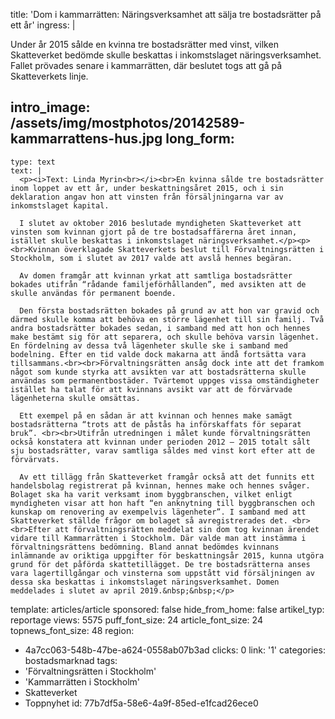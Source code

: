title: 'Dom i kammarrätten: Näringsverksamhet att sälja tre bostadsrätter på ett år'
ingress: |
  <p>Under år 2015 sålde en kvinna tre bostadsrätter med vinst, vilken Skatteverket bedömde skulle beskattas i inkomstslaget näringsverksamhet. Fallet prövades senare i kammarrätten, där beslutet togs att gå på Skatteverkets linje.
  </p>
  
intro_image: /assets/img/mostphotos/20142589-kammarrattens-hus.jpg
long_form:
  -
    type: text
    text: |
      <p><i>Text: Linda Myrin<br></i><br>En kvinna sålde tre bostadsrätter inom loppet av ett år, under beskattningsåret 2015, och i sin deklaration angav hon att vinsten från försäljningarna var av inkomstslaget kapital. 
      
      I slutet av oktober 2016 beslutade myndigheten Skatteverket att vinsten som kvinnan gjort på de tre bostadsaffärerna året innan, istället skulle beskattas i inkomstslaget näringsverksamhet.</p><p><br>Kvinnan överklagade Skatteverkets beslut till Förvaltningsrätten i Stockholm, som i slutet av 2017 valde att avslå hennes begäran. 
      
      Av domen framgår att kvinnan yrkat att samtliga bostadsrätter bokades utifrån “rådande familjeförhållanden”, med avsikten att de skulle användas för permanent boende.   
      
      Den första bostadsrätten bokades på grund av att hon var gravid och därmed skulle komma att behöva en större lägenhet till sin familj. Två andra bostadsrätter bokades sedan, i samband med att hon och hennes make bestämt sig för att separera, och skulle behöva varsin lägenhet. En fördelning av dessa två lägenheter skulle ske i samband med bodelning. Efter en tid valde dock makarna att ändå fortsätta vara tillsammans.<br><br>Förvaltningsrätten ansåg dock inte att det framkom något som kunde styrka att avsikten var att bostadsrätterna skulle användas som permanentbostäder. Tvärtemot uppges vissa omständigheter istället ha talat för att kvinnans avsikt var att de förvärvade lägenheterna skulle omsättas.   
      
      Ett exempel på en sådan är att kvinnan och hennes make samägt bostadsrätterna “trots att de påstås ha införskaffats för separat bruk”. <br><br>Utifrån utredningen i målet kunde förvaltningsrätten också konstatera att kvinnan under perioden 2012 – 2015 totalt sålt sju bostadsrätter, varav samtliga såldes med vinst kort efter att de förvärvats.  
      
      Av ett tillägg från Skatteverket framgår också att det funnits ett handelsbolag registrerat på kvinnan, hennes make och hennes svåger. Bolaget ska ha varit verksamt inom byggbranschen, vilket enligt myndigheten visar att hon haft “en anknytning till byggbranschen och kunskap om renovering av exempelvis lägenheter”. I samband med att Skatteverket ställde frågor om bolaget så avregistrerades det. <br><br>Efter att förvaltningsrätten meddelat sin dom tog kvinnan ärendet vidare till Kammarrätten i Stockholm. Där valde man att instämma i förvaltningsrättens bedömning. Bland annat bedömdes kvinnans inlämnande av oriktiga uppgifter för beskattningsår 2015, kunna utgöra grund för det påförda skattetillägget. De tre bostadsrätterna anses vara lagertillgångar och vinsterna som uppstått vid försäljningen av dessa ska beskattas i inkomstslaget näringsverksamhet. Domen meddelades i slutet av april 2019.&nbsp;&nbsp;</p>
      
template: articles/article
sponsored: false
hide_from_home: false
artikel_typ: reportage
views: 5575
puff_font_size: 24
article_font_size: 24
topnews_font_size: 48
region:
  - 4a7cc063-548b-47be-a624-0558ab07b3ad
clicks: 0
link: '1'
categories: bostadsmarknad
tags:
  - 'Förvaltningsrätten i Stockholm'
  - 'Kammarrätten i Stockholm'
  - Skatteverket
  - Toppnyhet
id: 77b7df5a-58e6-4a9f-85ed-e1fcad26ece0
